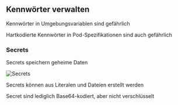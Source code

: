 ## Kennwörter verwalten

Kennwörter in Umgebungsvariablen sind gefährlich

Hartkodierte Kennwörter in Pod-Spezifikationen sind auch gefährlich

### Secrets

Secrets speichern geheime Daten

![Secrets](120_kubernetes/10_secrets/secrets.drawio.svg) <!-- .element: style="width: 8em;" -->

Secrets können aus Literalen und Dateien erstellt werden

Secret sind lediglich Base64-kodiert, aber nicht verschlüsselt
